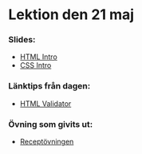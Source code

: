 # Lektion den 21 maj

### Slides:
* [HTML Intro](https://docs.google.com/presentation/d/1c8aKRb-ZdfwApzSCnjhKsL3kFGmIdqBJgBV_1OaJrtI/edit?usp=sharing)
* [CSS Intro](https://docs.google.com/presentation/d/1Stfl1RLAtMtUQny-MxsCEMBWunm62oGjVFLTNLVt9xk/edit?usp=sharing)

### Länktips från dagen:
* [HTML Validator](https://validator.w3.org/)

### Övning som givits ut:
* [Receptövningen](https://github.com/Lexicon-Frontend-2024/exercise-html-css-recipe)

